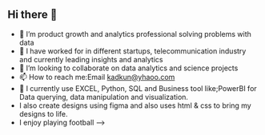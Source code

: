 ## Hi there 👋
- 🔭 I’m product growth and analytics professional solving problems with data
- 🌱 I have worked for  in different startups, telecommunication industry and currently leading insights and analytics
- 👯 I’m looking to collaborate on data analytics and science projects
- 📫 How to reach me:Email kadkun@yhaoo.com
- 🌱 I currently use EXCEL, Python,  SQL and Business tool like;PowerBI for Data querying, data manipulation and visualization.
-    I also create designs using figma and also uses html & css to bring my designs to life.
-    I enjoy playing football
--> 
  
